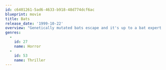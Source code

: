 ```yaml
---
id: c6401261-5ad6-4633-b918-48d774dcf6ac
blueprint: movie
title: Bats
release_date: '1999-10-22'
overview: "Genetically mutated bats escape and it's up to a bat expert and the local sheriff to stop them."
genres:
  -
    id: 27
    name: Horror
  -
    id: 53
    name: Thriller
---
```

